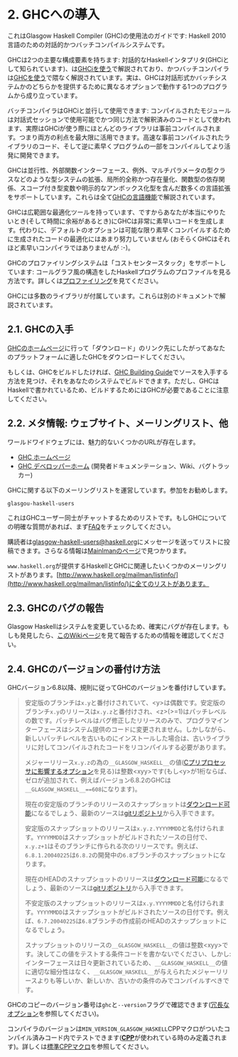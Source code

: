# 2. GHCへの導入

これはGlasgow Haskell Compiler (GHC)の使用法のガイドです: Haskell 2010言語のための対話的かつバッチコンパイルシステムです。

GHCは2つの主要な構成要素を持ちます: 対話的なHaskellインタプリタ(GHCiとして知られています)、は[GHCiを使う](./ghci.md)で解説されており、かつバッチコンパイラは[GHCを使う](./ghc.md)で隈なく解説されています。実は、GHCは対話形式かバッチシステムかのどちらかを提供するために異なるオプションで動作する1つのプログラムから成り立っています。

バッチコンパイラはGHCiと並行して使用できます: コンパイルされたモジュールは対話式セッションで使用可能でかつ同じ方法で解釈済みのコードとして使われます、実際はGHCiが使う際にほとんどのライブラリは事前コンパイルされます。つまり両方の利点を最大限に活用できます。高速な事前コンパイルされたライブラリのコード、そして逆に素早くプログラムの一部をコンパイルしてより活発に開発できます。

GHCは並行性、外部関数インターフェース、例外、マルチパラメータの型クラスなどのような型システムの拡張、局所的全称かつ存在量化、関数型の依存関係、スコープ付き型変数や明示的なアンボックス化型を含んだ数多くの言語拡張をサポートしています。これらは全て[GHCの言語機能](./lang.md#9-ghcの言語機能)で解説されています。

GHCは広範囲な最適化ツールを持っています、ですからあなたが本当にやりたいとき(そして時間に余裕があるとき)にGHCは非常に素早いコードを生成します。代わりに、デフォルトのオプションは可能な限り素早くコンパイルするために生成されたコードの最適化にはあまり努力していません (おそらくGHCはそれほど素早いコンパイラではありませんが :-)。

GHCのプロファイリングシステムは「コストセンタースタック」をサポートしています: コールグラフ風の構造をしたHaskellプログラムのプロファイルを見る方法です。詳しくは[プロファイリング](./profiling.md)を見てください。

GHCには多数のライブラリが付属しています。これらは別のドキュメントで解説されています。

## 2.1. GHCの入手

[GHCのホームページ](http://www.haskell.org/ghc/)に行って「ダウンロード」のリンク先にしたがってあなたのプラットフォームに適したGHCをダウンロードしてください。

もしくは、GHCをビルドしたければ、[GHC Building Guide](https://gitlab.haskell.org/ghc/ghc/wikis/building)でソースを入手する方法を見つけ、それをあなたのシステムでビルドできます。ただし、GHCはHaskellで書かれているため、ビルドするためにはGHCが必要であることに注意してください。

## 2.2. メタ情報: ウェブサイト、メーリングリスト、他

ワールドワイドウェブには、魅力的ないくつかのURLが存在します。

- [GHC ホームページ](http://www.haskell.org/ghc/)
- [GHC デベロッパーホーム](https://gitlab.haskell.org/ghc/ghc) (開発者ドキュメンテーション、Wiki、バグトラッカー)

GHCに関する以下のメーリングリストを運営しています。参加をお勧めします。

`glasgou-haskell-users`

これはGHCユーザー同士がチャットするためのリストです。もしGHCについての明確な質問があれば、まず[FAQ](http://www.haskell.org/haskellwiki/GHC/FAQ)をチェックしてください。

購読者は[glasgow-haskell-users@haskell.org](glasgow-haskell-users@haskell.org)にメッセージを送ってリストに投稿できます。さらなる情報は[Mainlmanのページ](http://www.haskell.org/mailman/listinfo/ghc-devs)で見つかります。

`www.haskell.org`が提供するHaskellとGHCに関連したいくつかのメーリングリストがあります。[http://www.haskell.org/mailman/listinfo/](http://www.haskell.org/mailman/listinfo/)に全てのリストがあります。

## 2.3. GHCのバグの報告

Glasgow Haskellはシステムを変更しているため、確実にバグが存在します。もしも発見したら、[このWikiページ](https://gitlab.haskell.org/ghc/ghc/wikis/report-a-bug)を見て報告するための情報を確認してください。

## 2.4. GHCのバージョンの番付け方法

GHCバージョン6.8以降、規則に従ってGHCのバージョンを番付けしています。

> 安定版のブランチは`x.y`と番付けされていて、\<y\>は偶数です。安定版のブランチ`x.y`のリリースは`x.y.z`と番付けされ、\<z\>(>=1)はパッチレベルの数です。パッチレベルはバグ修正したリリースのみで、プログラマインターフェースはシステム提供のコードに変更されません。しかしながら、新しいパッチレベルを古いものにインストールした場合は、古いライブラリに対してコンパイルされたコードをリコンパイルする必要があります。
>
> メジャーリリース`x.y.z`の為の`__GLASGOW_HASKELL__`の値([Cプリプロセッサに影響するオプション](./phase.md#6113-cプリプロセッサに影響するオプション)を見る)は整数\<xyy\>です(もし\<y\>が1桁ならば、ゼロが追加されて、例えばバージョン6.8.2のGHCは`__GLASGOW_HASKELL__==608`になります)。
>
> 現在の安定版のブランチのリリースのスナップショットは[ダウンロード可能](http://www.haskell.org/ghc/dist/stable/dist/)になるでしょう、最新のソースは[gitリポジトリ](https://gitlab.haskell.org/ghc/ghc/wikis/repositories)から入手できます。
>
> 安定版のスナップショットのリリースは`x.y.z.YYYYMMDD`と名付けられます。`YYYYMMDD`はスナップショットがビルドされたソースの日付で、`x.y.z+1`はそのブランチに作られる次のリリースです。例えば、`6.8.1.20040225`は`6.8.2`の開発中の`6.8`ブランチのスナップショットになります。
>
> 現在のHEADのスナップショットのリリースは[ダウンロード可能](http://www.haskell.org/ghc/dist/current/dist/)になるでしょう、最新のソースは[gitリポジトリ](https://gitlab.haskell.org/ghc/ghc/wikis/repositories)から入手できます。
>
> 不安定版のスナップショットのリリースは`x.y.YYYYMMDD`と名付けられます。`YYYYMMDD`はスナップショットがビルドされたソースの日付です。例えば、`6.7.20040225`は`6.8`ブランチの作成前のHEADのスナップショットになるでしょう。
>
> スナップショットのリリースの`__GLASGOW_HASKELL__`の値は整数\<xyy\>です。決してこの値をテストする条件コードを書かないでください、しかし: インターフェースは日々更新されているため、`__GLASGOW_HASKELL__`の値に適切な細分性はなく、`__GLASGOW_HASKELL__`が与えられたメジャーリリースよりも等しいか、新しいか、古いかの条件のみでコンパイルすべきです。

GHCのコピーのバージョン番号は`ghc`と`--version`フラグで確認できます([冗長なオプション](./using.md#616-冗長なオプション)を参照してください)。

コンパイラのバージョンは`MIN_VERSION_GLASGOW_HASKELL`CPPマクロがついたコンパイル済みコード内でテストできます([**CPP**](./phase.md#6113-cプリプロセッサに影響するオプション)が使われている時のみ定義されます)。詳しくは[標準CPPマクロ](./phase.md#61131-標準cppマクロ)を参照してください。

